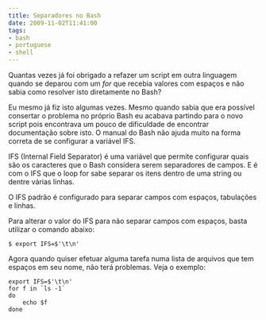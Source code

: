 ```yaml
---
title: Separadores no Bash
date: 2009-11-02T11:41:00
tags:
- bash
- portuguese
- shell
---
```


Quantas vezes já foi obrigado a refazer um script em outra linguagem quando se deparou com um _for_ que recebia valores 
com espaços e não sabia como resolver isto diretamente no Bash?

Eu mesmo já fiz isto algumas vezes. Mesmo quando sabia que era possível consertar o problema no próprio Bash eu acabava 
partindo para o novo script pois encontrava um pouco de dificuldade de encontrar documentação sobre isto. O manual do 
Bash não ajuda muito na forma correta de se configurar a variável IFS.

IFS (Internal Field Separator) é uma variável que permite configurar quais são os caracteres que o Bash considera serem 
separadores de campos. E é com o IFS que o loop for sabe separar os itens dentro de uma string ou dentre várias linhas.

O IFS padrão é configurado para separar campos com espaços, tabulações e linhas.

Para alterar o valor do IFS para não separar campos com espaços, basta utilizar o comando abaixo:

```
$ export IFS=$'\t\n'
```

Agora quando quiser efetuar alguma tarefa numa lista de arquivos que tem espaços em seu nome, não terá problemas. Veja 
o exemplo:

```
export IFS=$'\t\n'
for f in `ls -1`
do
    echo $f
done
```
